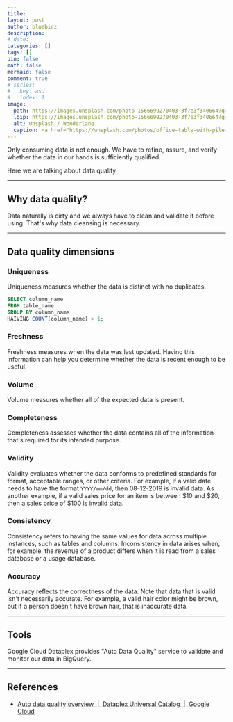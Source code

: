 ```yaml
---
title:
layout: post
author: bluebirz
description:
# date:
categories: []
tags: []
pin: false
math: false
mermaid: false
comment: true
# series:
#   key: asd
#   index: 1
image:
  path: https://images.unsplash.com/photo-1566699270403-3f7e3f340664?q=80&w=1473&auto=format&fit=crop&ixlib=rb-4.1.0&ixid=M3wxMjA3fDB8MHxwaG90by1wYWdlfHx8fGVufDB8fHx8fA%3D%3D
  lqip: https://images.unsplash.com/photo-1566699270403-3f7e3f340664?q=10&w=490&auto=format&fit=crop&ixlib=rb-4.1.0&ixid=M3wxMjA3fDB8MHxwaG90by1wYWdlfHx8fGVufDB8fHx8fA%3D%3D
  alt: Unsplash / Wonderlane
  caption: <a href="https://unsplash.com/photos/office-table-with-pile-of-papers-6jA6eVsRJ6Q">Unsplash / Wonderlane</a>
---
```


Only consuming data is not enough. We have to refine, assure, and verify whether the data in our hands is sufficiently qualified.

Here we are talking about data quality

---

## Why data quality?

Data naturally is dirty and we always have to clean and validate it before using. That's why data cleansing is necessary.

---

## Data quality dimensions

### Uniqueness

Uniqueness measures whether the data is distinct with no duplicates.

```sql
SELECT column_name
FROM table_name
GROUP BY column_name
HAIVING COUNT(column_name) > 1;
```

### Freshness

Freshness measures when the data was last updated. Having this information can help you determine whether the data is recent enough to be useful.

### Volume

Volume measures whether all of the expected data is present.

### Completeness

Completeness assesses whether the data contains all of the information that's required for its intended purpose.

### Validity

Validity evaluates whether the data conforms to predefined standards for format, acceptable ranges, or other criteria. For example, if a valid date needs to have the format `YYYY/mm/dd`, then 08-12-2019 is invalid data. As another example, if a valid sales price for an item is between $10 and $20, then a sales price of $100 is invalid data.

### Consistency

Consistency refers to having the same values for data across multiple instances, such as tables and columns. Inconsistency in data arises when, for example, the revenue of a product differs when it is read from a sales database or a usage database.

### Accuracy

Accuracy reflects the correctness of the data. Note that data that is valid isn't necessarily accurate. For example, a valid hair color might be brown, but if a person doesn't have brown hair, that is inaccurate data.

---

## Tools

Google Cloud Dataplex provides "Auto Data Quality" service to validate and monitor our data in BigQuery.

---

## References

- [Auto data quality overview  \|  Dataplex Universal Catalog  \|  Google Cloud](https://cloud.google.com/dataplex/docs/auto-data-quality-overview)
